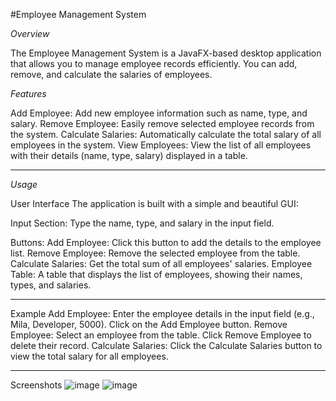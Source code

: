 #Employee Management System

*Overview*

The Employee Management System is a JavaFX-based desktop application that allows you to manage employee records efficiently. You can add, remove, and calculate the salaries of employees. 

*Features*

Add Employee: Add new employee information such as name, type, and salary.
Remove Employee: Easily remove selected employee records from the system.
Calculate Salaries: Automatically calculate the total salary of all employees in the system.
View Employees: View the list of all employees with their details (name, type, salary) displayed in a table.

----

*Usage*

User Interface
The application is built with a simple and beautiful GUI:

Input Section: Type the name, type, and salary in the input field.

Buttons:
Add Employee: Click this button to add the details to the employee list.
Remove Employee: Remove the selected employee from the table.
Calculate Salaries: Get the total sum of all employees' salaries.
Employee Table: A table that displays the list of employees, showing their names, types, and salaries.

----

Example
Add Employee:
Enter the employee details in the input field (e.g., Mila, Developer, 5000).
Click on the Add Employee button.
Remove Employee:
Select an employee from the table.
Click Remove Employee to delete their record.
Calculate Salaries:
Click the Calculate Salaries button to view the total salary for all employees.

----

Screenshots
![image](https://github.com/user-attachments/assets/f1b64fb5-2f9a-4b64-9dca-c969a663b590)
![image](https://github.com/user-attachments/assets/21f6c9a1-25e0-42fa-ae8e-0a985a904374)


